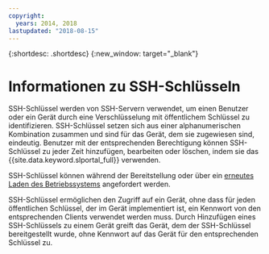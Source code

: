 ```yaml
---
copyright:
  years: 2014, 2018
lastupdated: "2018-08-15"
---
```


{:shortdesc: .shortdesc}
{:new_window: target="_blank"}

# Informationen zu SSH-Schlüsseln

SSH-Schlüssel werden von SSH-Servern verwendet, um einen Benutzer oder ein Gerät durch eine Verschlüsselung mit öffentlichem Schlüssel zu identifizieren. SSH-Schlüssel setzen sich aus einer alphanumerischen Kombination zusammen und sind für das Gerät, dem sie zugewiesen sind, eindeutig. Benutzer mit der entsprechenden Berechtigung können SSH-Schlüssel zu jeder Zeit hinzufügen, bearbeiten oder löschen, indem sie das {{site.data.keyword.slportal_full}} verwenden.

SSH-Schlüssel können während der Bereitstellung oder über ein [erneutes Laden des Betriebssystems](../software/vsi_reload_os.html) angefordert werden.



SSH-Schlüssel ermöglichen den Zugriff auf ein Gerät, ohne dass für jeden öffentlichen Schlüssel, der im Gerät implementiert ist, ein Kennwort von den entsprechenden Clients verwendet werden muss. Durch Hinzufügen eines SSH-Schlüssels zu einem Gerät greift das Gerät, dem der SSH-Schlüssel bereitgestellt wurde, ohne Kennwort auf das Gerät für den entsprechenden Schlüssel zu.
